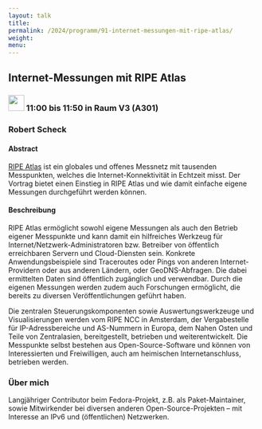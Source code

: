 ```yaml
---
layout: talk
title:
permalink: /2024/programm/91-internet-messungen-mit-ripe-atlas/
weight:
menu:
---
```

## Internet-Messungen mit RIPE Atlas

### <img height = "32" src="../../../images/talk.svg"> 11:00 bis 11:50 in Raum V3 (A301)

### Robert Scheck

#### Abstract

[RIPE Atlas](https://atlas.ripe.net/) ist ein globales und offenes Messnetz mit tausenden Messpunkten, welches die Internet-Konnektivität in Echtzeit misst. Der Vortrag bietet einen Einstieg in RIPE Atlas und wie damit einfache eigene Messungen durchgeführt werden können.

#### Beschreibung

RIPE Atlas ermöglicht sowohl eigene Messungen als auch den Betrieb eigener Messpunkte und kann damit ein hilfreiches Werkzeug für Internet/Netzwerk-Administratoren bzw. Betreiber von öffentlich erreichbaren Servern und Cloud-Diensten sein. Konkrete Anwendungsbeispiele sind Traceroutes oder Pings von anderen Internet-Providern oder aus anderen Ländern, oder GeoDNS-Abfragen. Die dabei ermittelten Daten sind öffentlich zugänglich und verwendbar. Durch die eigenen Messungen werden zudem auch Forschungen ermöglicht, die bereits zu diversen Veröffentlichungen geführt haben.

Die zentralen Steuerungskomponenten sowie Auswertungswerkzeuge und Visualisierungen werden vom RIPE NCC in Amsterdam, der Vergabestelle für IP-Adressbereiche und AS-Nummern in Europa, dem Nahen Osten und Teile von Zentralasien, bereitgestellt, betrieben und weiterentwickelt. Die Messpunkte selbst bestehen aus Open-Source-Software und können von Interessierten und Freiwilligen, auch am heimischen Internetanschluss, betrieben werden.

### Über mich

Langjähriger Contributor beim Fedora-Projekt, z.B. als Paket-Maintainer, sowie Mitwirkender bei diversen anderen Open-Source-Projekten – mit Interesse an IPv6 und (öffentlichen) Netzwerken.

